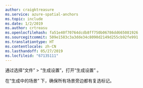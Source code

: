 ```yaml
---
author: craigktreasure
ms.service: azure-spatial-anchors
ms.topic: include
ms.date: 1/2/2019
ms.author: crtreasu
ms.openlocfilehash: fa51e40f70764dcdb8ff750b06786dd665081926
ms.sourcegitcommit: 509e1583c3a3dde34c8090d2149d255cb92fe991
ms.translationtype: HT
ms.contentlocale: zh-CN
ms.lasthandoff: 05/27/2019
ms.locfileid: "67135111"
---
```

通过选择“文件” > “生成设置”，打开“生成设置”    。

在“生成中的场景”  下，确保所有场景旁边都有复选标记。